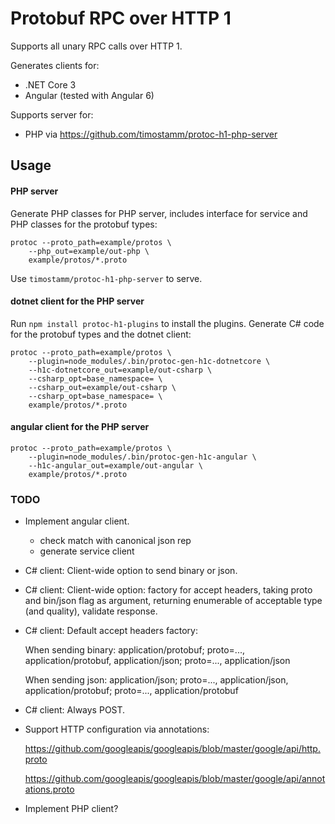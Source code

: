 Protobuf RPC over HTTP 1
========================

Supports all unary RPC calls over HTTP 1. 

Generates clients for:
- .NET Core 3
- Angular (tested with Angular 6)

Supports server for:
- PHP via https://github.com/timostamm/protoc-h1-php-server



## Usage

#### PHP server

Generate PHP classes for PHP server, includes interface for service 
and PHP classes for the protobuf types:

```shell script
protoc --proto_path=example/protos \
    --php_out=example/out-php \
    example/protos/*.proto
```

Use `timostamm/protoc-h1-php-server` to serve.
 

#### dotnet client for the PHP server

Run `npm install protoc-h1-plugins` to install the plugins. 
Generate C# code for the protobuf types and the dotnet client:

```shell script
protoc --proto_path=example/protos \
    --plugin=node_modules/.bin/protoc-gen-h1c-dotnetcore \
    --h1c-dotnetcore_out=example/out-csharp \
    --csharp_opt=base_namespace= \
    --csharp_out=example/out-csharp \
    --csharp_opt=base_namespace= \
    example/protos/*.proto
```


#### angular client for the PHP server


```shell script
protoc --proto_path=example/protos \
    --plugin=node_modules/.bin/protoc-gen-h1c-angular \
    --h1c-angular_out=example/out-angular \
    example/protos/*.proto
```



### TODO


* Implement angular client.
    - check match with canonical json rep 
    - generate service client


* C# client: Client-wide option to send binary or json.

* C# client: Client-wide option: factory for accept headers, taking proto and bin/json flag as argument, returning enumerable of acceptable type (and quality), validate response. 

* C# client: Default accept headers factory: 
  
  When sending binary: application/protobuf; proto=..., application/protobuf, application/json; proto=..., application/json
  
  When sending json: application/json; proto=..., application/json, application/protobuf; proto=..., application/protobuf

* C# client: Always POST.

* Support HTTP configuration via annotations:
  
  https://github.com/googleapis/googleapis/blob/master/google/api/http.proto
  
  https://github.com/googleapis/googleapis/blob/master/google/api/annotations.proto

* Implement PHP client? 
